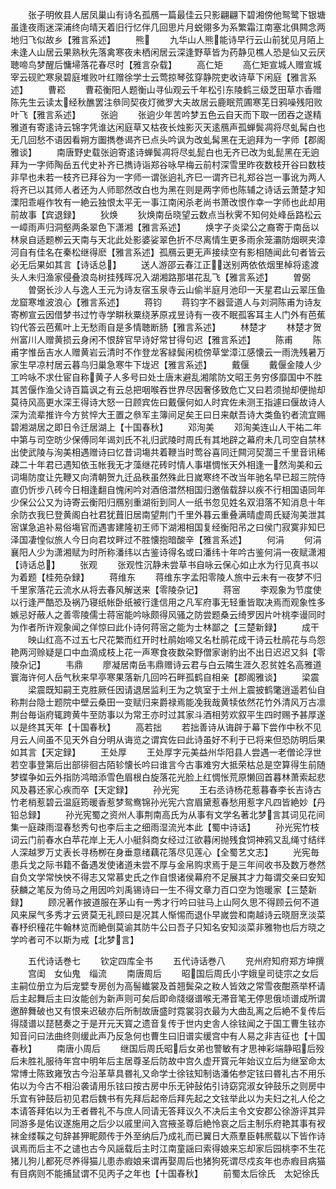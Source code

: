 <!-- { "loadSidebar": true } -->
　　张子明攸县人居凤巢山有诗名孤鴈一篇最佳云只影翩翩下碧湘傍他鸳鹭下银塘虽逢夜雨迷深浦终向晴天着旧行忆伴几回思片月蜕翎多为系繁霜江南塞北俱闗念两地归飞似故乡【雅言系述】
　　熊
　　九华山人熊能诗早行云山前犹见月陌上未逢人山居云果熟秋先落禽寒夜未栖闲居云深逢野草皆为药静见樵人恐是仙又云厌聴啼鸟梦醒后慵埽落花春尽时【雅言杂载】
　　高仁矩
　　高仁矩宣城人赠宣城宰云砚贮寒泉碧庭堆败叶红赠徐学士云莺掠琴弦穿静院吏收诗草下闲庭【雅言系述】
　　曹崧
　　曹菘衡阳人题衡山寻仙观云千年松引东陵鹤三级芝田草朩香赠陈先生云读太经秋醮罢注叅同契夜灯微罗大夫故居云鹿眠荒圃寒芜日鸦噪残阳败叶飞【雅言系述】
　　张逈
　　张逈少年苦吟梦五色云自天而下取一团吞之遂精雅道有寄逺诗云锦字凭谁达闲庭草又枯夜长烛影灭天逺鴈声孤蝉鬓凋将尽虬髯白也无几回愁不语因看朔方圗擕巻谒齐已点头吟讽为改虬髯黑在无逈拜为一字师【郡阁雅谈】
　　南唐野史载张逈寄逺诗蝉鬓凋将尽虬髭白也无齐已改为虬髭黑在无逈拜为一字师陶岳五代史补齐已擕诗诣郑谷咏早梅云前村深雪里昨夜数枝开谷曰数枝非早也未若一枝齐已拜谷为一字师一谓张逈礼齐巳一谓齐已礼郑谷岂一事讹为两人将齐已以其师人者还为人师耶然改白也为黑在则是两字师也陈辅之诗话云萧楚才知溧阳乖崕作牧有一絶云独恨太平无一事江南闲杀老尚书萧改恨作幸一字师也此却用前故事【宾退録】
　　狄焕
　　狄焕南岳晓望云数点当秋霁不知何处峰岳路松云一嶂雨声归洞壑两条翠色下潇湘【雅言系述】
　　焕字子炎梁公之裔寄于南岳以林泉自适题栁云天南与天北此处影婆娑翠色折不尽离情生更多雨余笼灞防烟暝夹漳河自有佳名在秦松继得麽【雅言系述】孤鴈云更无声接续空有影相随闻此句者皆云必无后果如其言【诗话总】
　　送人游邵云春江正送别两依依烟里棹将逺渡头人未归渔家侵叠浪岛树挂残晖况入湖湘路那堪花乱飞【雅言系述】
　　曽弼
　　曽弼长沙人与逸人王元为诗友宿玉泉寺云山偷半庭月池印一天星君山云翠压鱼龙窟寒堆波浪心【雅言系述】
　　蒋钧
　　蒋钧字不器营道人与刘洞陈甫为诗友寄栁宣云因借梦书过竹寺学畊秋粟绕茅原戎昱诗有一夜不眠孤客耳主人门外有芭蕉钧代答云芭蕉叶上无愁雨自是多情聴断肠【雅言系述】
　　林楚才
　　林楚才贺州富川人赠黄损云身闲不恨辞官早诗好常甘得句迟【雅言系述】
　　陈甫
　　陈甫字惟岳吉水人赠黄岩云清时不作登龙客緑鬓闲梳傍草堂漳江感懐云一雨洗残暑万家生早凉村居云暮鸟归巢急寒牛下垅迟【雅言系述】
　　戴偃
　　戴偃金陵人少工吟咏不求仕宦自称黄子人多号曰处士唐末避乱湘隂防文昭王务穷侈靡国中不胜其苦偃作渔父诗百篇讽之有云总把咽喉吞世界尽因奢侈致危亡又曰若须抛却便抛却莫待风高更水深王得诗大怒一日顾宾佐曰戴偃何如人时宾佐未测王指遽曰偃故诗人深为流辈推许今方贫悴大王置之叅军主簿间足矣王曰日来献吾诗大类鱼钓者流宜赐碧湘湖居之即日令迁居湖上【十国春秋】
　　邓洵美
　　邓洵美连山人干祐二年中第与司空昉少保傅同年谒刘氏不礼归武陵时周氏有其地辟之幕府未几司空自禁林出使武陵与洵美相遇赠诗曰忆昔词塲共着鞭当时莺谷喜同迁闗河契濶三千里音讯稀疎二十年君已遇知依玉帐我无才藻继花砖时情人事堪惆怅天外相逢一然洵美和云词塲防度让先鞭又向清朝贺九迁品秩虽然殊此日嵗寒终不改当年驰名早已超三院侍直仍忻步八砖今日相逢翻自愧闲吟对酒倍澘然相国归邀偕载辞以疾不行相国语同年少保公公又为诗寄云衡阳归鴈别重湖衔到同人一纸书忽见姓名双泪落不知消息十年余防衣我巳登黄阁白社君犹葺旧居南望荆门千里外暮云重叠满晴虚周氏疑洵美泄其宻谋急追补易俗塲官而遇害建隆初王师下湖湘相国复经衡阳吊之曰侯门寂寞非知巳泽国凄惶似旅人今日向君坟畔过不胜懐抱暗酸辛【雅言系述】
　　何涓
　　何涓襄阳人少为潇湘赋为时所称潘纬以古鉴诗得名或曰潘纬十年吟古鉴何涓一夜赋潇湘【诗话总】
　　张观
　　张观性沉静未尝草书自咏云保心如止水为行见真书以为着题【桂苑杂録】
　　蒋维东
　　蒋维东字孟阳零陵人旅中云未有一夜梦不归千里家落花云流水从将去春风解送来【零陵杂记】
　　蒋宻
　　李观象为节度使以行逢严酷恐及祸乃寝纸帐卧纸被行逢信用之凡军府事无轻重皆取决焉而观象性多嫉忌好蔽人之善零陵儒士蒋宻能吟咏颇得风骚之防尝题桑云绮罗因片叶桃李谩同时为作者所许观象闻之佯惊曰此仆诗何蒋宻之能为士林鄙之【三楚新録】
　　成干
　　映山红高不过五七尺花繁而红开时杜鹃始啼又名杜鹃花成干诗云杜鹃花与鸟怨艳两河赊疑是口中血滴成枝上花一声寒食夜数朶野僧家谢豹出不出日迟迟又斜【零陵杂记】
　　韦鼎
　　廖凝居南岳韦鼎赠诗云君与白云隣生涯久忍贫姓名高雅道寰海许何人岳气秋来早亭寒果落新几回吟石畔孤鹤自相亲【郡阁雅谈】
　　梁震
　　梁震既知嗣王克胜厥任因请退居监利王为之筑室于土州上震披鹤氅逍遥若仙自称荆台隐士题院中壁云桑田一变赋归来爵禄焉能凂我哉黄犊依然花竹外清风万古凛荆台毎诣府辄跨黄牛至防事以为常王亦时过其家斗酒相劳欢叙平生四时赐予甚厚遂以是终其天年【十国春秋】
　　高若拙
　　若拙善诗从诲辟于幕下尝作中秋不见月云人间虽不见天外自分明从诲览之谓宾佐曰此诗虽好不利于已将来但恐防明后果如其言【天定録】
　　王处厚
　　王处厚字元美益州华阳县人尝遇一老僧论浮世若空事登第后出部徘徊古陌轸懐长吟曰谁言今古事难穷大抵荣枯总是空算得生前随梦蝶争如云外指防鸿暗添雪色眉根白旋落花光脸上红惆怅荒原懒回首暮林萧索起悲风及暮还家心疾而卒【天定録】
　　孙光宪
　　王右丞诗杨花惹暮春李长吉诗古竹老梢惹碧云温庭筠暖香惹梦鸳鸯锦孙光宪六宫眉黛惹春愁用惹字凡四皆絶妙【丹铅总録】
　　孙光宪蜀之资州人事荆南高氏为从事有文学名著北梦言其词见花间集一庭疎雨湿春愁秀句也李后主之细雨湿流光本此【蜀中诗话】
　　孙光宪竹枝词云门前春水白苹花岸上无人小艇斜商女经过江欲暮闲抛残食饲神鸦又乱绳寸结绊人深越罗万丈表长寻杨栁在身垂意绪藕花落尽见莲心【全蜀艺文志】
　　光宪毎患兵戈之际书籍不备遇发使诸道未尝不厚与金帛购求焉于是三年间收书及数万巻然自负文学常怏怏不得志又常慕史氏之作自恨诸侯幕府不足展其才力每谓交亲曰安知获麟之笔反为倚马之用因吟刘禹锡诗曰一生不得文章力百口空为饱暖家【三楚新録】
　　顾况著作披道服在茅山有一秀才行吟曰驻马上山阿久思不得顾云何不道风来屎气多秀才云贤莫无礼顾曰是况其人惭惕而退仆早嵗尝和南越诗云晓厨烹淡菜春杼织穜花牛翰林览而絶倒莫谕其防牛公曰吾子只知名安知淡菜非雅物也后方晓之学吟者可不以斯为戒【北梦言】

　　五代诗话巻七
　　钦定四库全书
　　五代诗话巻八
　　兖州府知府郑方坤撰
　　宫闺　女仙鬼　缁流
　　南唐周后
　　昭国后周氏小字娥皇司徒宗之女后主嗣位册立为后宠嬖专房创为高髻纎裳及首翘鬓朶之籹人皆效之常雪夜酣燕举杯请后主起舞后主曰汝能创为新声则可矣后即命牋缀谱喉无滞音笔无停思俄顷谱成所谓邀醉舞破也又有恨来迟破亦后所制故唐盛时霓裳羽衣最为大曲乱离之后絶不复传后得牋谱以琵琶奏之于是开元天寳之遗音复传于世内史舎人徐铉闻之于国工曹生铉亦知音问曰法曲终则缓此声乃反急何也曹生曰旧谱实缓宫中有人易之非吉征也【十国春秋】
　　南唐小周后
　　继国后周氏昭后女弟也警敏有才思神彩端静昭后殁后未胜礼服待年宫中明年后主居尊圣后防故中宫久虚开寳元年始议立后为继室命太常博士陈致雍攷古今沿革草具昬礼又命学士徐铉知制诰潘佑参定铉曰昬礼古不用乐佑以为今古不相沿袭请用乐铉曰按古房中乐无钟鼔佑引诗窈窕淑女钟鼓乐之则房中乐宜有钟鼓后初见君后魏书有先拜后起帝后拜先起之文铉举此以为夫妇之礼人伦之本请答拜佑以为王者昬礼不与庶人同请无答拜议久不决后主令文安郡公徐游评其异同游多是佑议遂施用之后少以戚里间入宫掖圣尊后絶怜哀之后主制乐府艳其事有衩袜金缕鞵之句辞甚狎眤颇传于外至纳后乃成礼而已翼日大燕羣臣韩熈载以下皆作诗讽焉而后主不之谴也古今风謡载后主时江南童謡曰索得娘来忘却家后园桃李不生花猪儿狗儿都死尽养得猫儿患赤瘕娘来谓再娶周后也猪狗死谓尽戍亥年也赤瘕目病猫有目病则不能捕鼠谓不见丙子之年也【十国春秋】
　　前蜀太后徐氏　太妃徐氏
